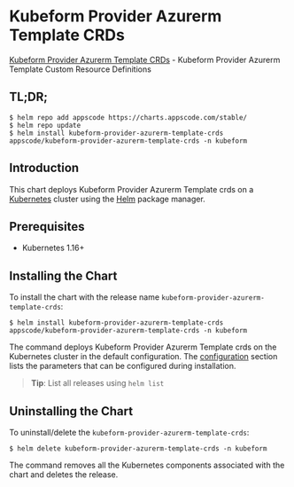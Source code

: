 # Kubeform Provider Azurerm Template CRDs

[Kubeform Provider Azurerm Template CRDs](https://github.com/kubeform) - Kubeform Provider Azurerm Template Custom Resource Definitions

## TL;DR;

```console
$ helm repo add appscode https://charts.appscode.com/stable/
$ helm repo update
$ helm install kubeform-provider-azurerm-template-crds appscode/kubeform-provider-azurerm-template-crds -n kubeform
```

## Introduction

This chart deploys Kubeform Provider Azurerm Template crds on a [Kubernetes](http://kubernetes.io) cluster using the [Helm](https://helm.sh) package manager.

## Prerequisites

- Kubernetes 1.16+

## Installing the Chart

To install the chart with the release name `kubeform-provider-azurerm-template-crds`:

```console
$ helm install kubeform-provider-azurerm-template-crds appscode/kubeform-provider-azurerm-template-crds -n kubeform
```

The command deploys Kubeform Provider Azurerm Template crds on the Kubernetes cluster in the default configuration. The [configuration](#configuration) section lists the parameters that can be configured during installation.

> **Tip**: List all releases using `helm list`

## Uninstalling the Chart

To uninstall/delete the `kubeform-provider-azurerm-template-crds`:

```console
$ helm delete kubeform-provider-azurerm-template-crds -n kubeform
```

The command removes all the Kubernetes components associated with the chart and deletes the release.


